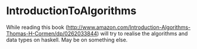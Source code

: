 IntroductionToAlgorithms
========================

While reading this book (http://www.amazon.com/Introduction-Algorithms-Thomas-H-Cormen/dp/0262033844) will try to realise the algorithms and data types on haskell. May be on something else.
